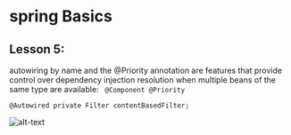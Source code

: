 # spring Basics

## Lesson 5:
 autowiring by name and the @Priority annotation
 are features that provide control over dependency 
 injection resolution when multiple beans of the same type are available:
`
 @Component
 @Priority`

``@Autowired
 private Filter contentBasedFilter;``

![alt-text](/nfs/homes/ael-oual/Pictures/Screenshots/priority.png "optional-title")
